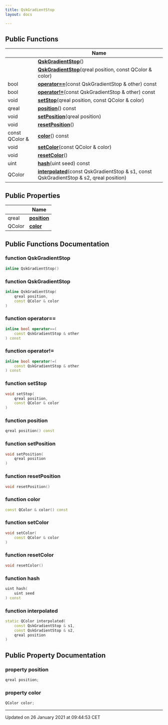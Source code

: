 ```yaml
---
title: QskGradientStop
layout: docs

---
```





## Public Functions

|                | Name           |
| -------------- | -------------- |
| | **[QskGradientStop](/docs/classes/class_qsk_gradient_stop/#function-qskgradientstop)**() |
| | **[QskGradientStop](/docs/classes/class_qsk_gradient_stop/#function-qskgradientstop)**(qreal position, const QColor & color) |
| bool | **[operator==](/docs/classes/class_qsk_gradient_stop/#function-operator==)**(const QskGradientStop & other) const |
| bool | **[operator!=](/docs/classes/class_qsk_gradient_stop/#function-operator!=)**(const QskGradientStop & other) const |
| void | **[setStop](/docs/classes/class_qsk_gradient_stop/#function-setstop)**(qreal position, const QColor & color) |
| qreal | **[position](/docs/classes/class_qsk_gradient_stop/#function-position)**() const |
| void | **[setPosition](/docs/classes/class_qsk_gradient_stop/#function-setposition)**(qreal position) |
| void | **[resetPosition](/docs/classes/class_qsk_gradient_stop/#function-resetposition)**() |
| const QColor & | **[color](/docs/classes/class_qsk_gradient_stop/#function-color)**() const |
| void | **[setColor](/docs/classes/class_qsk_gradient_stop/#function-setcolor)**(const QColor & color) |
| void | **[resetColor](/docs/classes/class_qsk_gradient_stop/#function-resetcolor)**() |
| uint | **[hash](/docs/classes/class_qsk_gradient_stop/#function-hash)**(uint seed) const |
| QColor | **[interpolated](/docs/classes/class_qsk_gradient_stop/#function-interpolated)**(const QskGradientStop & s1, const QskGradientStop & s2, qreal position) |

## Public Properties

|                | Name           |
| -------------- | -------------- |
| qreal | **[position](/docs/classes/class_qsk_gradient_stop/#property-position)**  |
| QColor | **[color](/docs/classes/class_qsk_gradient_stop/#property-color)**  |

## Public Functions Documentation

### function QskGradientStop

```cpp
inline QskGradientStop()
```


### function QskGradientStop

```cpp
inline QskGradientStop(
    qreal position,
    const QColor & color
)
```


### function operator==

```cpp
inline bool operator==(
    const QskGradientStop & other
) const
```


### function operator!=

```cpp
inline bool operator!=(
    const QskGradientStop & other
) const
```


### function setStop

```cpp
void setStop(
    qreal position,
    const QColor & color
)
```


### function position

```cpp
qreal position() const
```


### function setPosition

```cpp
void setPosition(
    qreal position
)
```


### function resetPosition

```cpp
void resetPosition()
```


### function color

```cpp
const QColor & color() const
```


### function setColor

```cpp
void setColor(
    const QColor & color
)
```


### function resetColor

```cpp
void resetColor()
```


### function hash

```cpp
uint hash(
    uint seed
) const
```


### function interpolated

```cpp
static QColor interpolated(
    const QskGradientStop & s1,
    const QskGradientStop & s2,
    qreal position
)
```


## Public Property Documentation

### property position

```cpp
qreal position;
```


### property color

```cpp
QColor color;
```


-------------------------------

Updated on 26 January 2021 at 09:44:53 CET